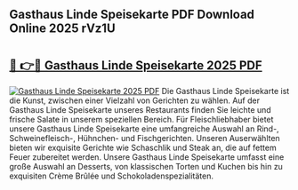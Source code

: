 ## Gasthaus Linde Speisekarte PDF Download Online 2025 rVz1U

# <h2><a href="http://gc92b8.nevu.top/?p=Gasthaus+Linde+Speisekarte">🔗 👉🔴 Gasthaus Linde Speisekarte 2025 PDF</a></h2>

[![Gasthaus Linde Speisekarte 2025 PDF](https://i.imgur.com/dBaPXMq.png)](http://gc92b8.nevu.top/?p=Gasthaus+Linde+Speisekarte)
Die Gasthaus Linde Speisekarte ist die Kunst, zwischen einer Vielzahl von Gerichten zu wählen. Auf der Gasthaus Linde Speisekarte unseres Restaurants finden Sie leichte und frische Salate in unserem speziellen Bereich. Für Fleischliebhaber bietet unsere Gasthaus Linde Speisekarte eine umfangreiche Auswahl an Rind-, Schweinefleisch-, Hühnchen- und Fischgerichten. Unseren Auserwählten bieten wir exquisite Gerichte wie Schaschlik und Steak an, die auf fettem Feuer zubereitet werden. Unsere Gasthaus Linde Speisekarte umfasst eine große Auswahl an Desserts, von klassischen Torten und Kuchen bis hin zu exquisiten Crème Brûlée und Schokoladenspezialitäten.

